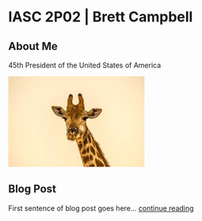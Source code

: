 # IASC 2P02 | Brett Campbell

## About Me

45th President of the United States of America

![](Images/giraffe.jpg)

## Blog Post

First sentence of blog post goes here... [continue reading](blog)
